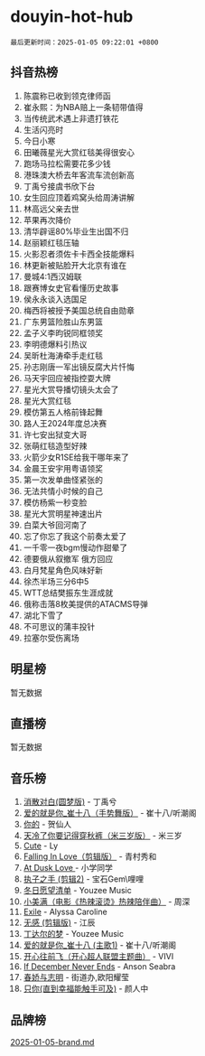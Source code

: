 # douyin-hot-hub

`最后更新时间：2025-01-05 09:22:01 +0800`

## 抖音热榜

1. 陈震称已收到领克律师函
1. 崔永熙：为NBA赔上一条韧带值得
1. 当传统武术遇上非遗打铁花
1. 生活闪亮时
1. 今日小寒
1. 田曦薇星光大赏红毯美得很安心
1. 跑场马拉松需要花多少钱
1. 港珠澳大桥去年客流车流创新高
1. 丁禹兮接虞书欣下台
1. 女生回应顶着鸡窝头给周涛讲解
1. 林高远父亲去世
1. 苹果再次降价
1. 清华辟谣80%毕业生出国不归
1. 赵丽颖红毯压轴
1. 火影忍者须佐卡卡西全技能爆料
1. 林更新被贴脸开大北京有谁在
1. 曼城4:1西汉姆联
1. 跟赛博女史官看懂历史故事
1. 侯永永谈入选国足
1. 梅西将被授予美国总统自由勋章
1. 广东男篮险胜山东男篮
1. 孟子义李昀锐同框领奖
1. 李明德爆料引热议
1. 吴昕杜海涛牵手走红毯
1. 孙志刚唐一军出镜反腐大片忏悔
1. 马天宇回应被指控耍大牌
1. 星光大赏导播切镜头太会了
1. 星光大赏红毯
1. 模仿第五人格前锋起舞
1. 路人王2024年度总决赛
1. 许七安出狱变大哥
1. 张萌红毯造型好辣
1. 火箭少女R1SE给我干哪年来了
1. 金晨王安宇用粤语领奖
1. 第一次发单曲怪紧张的
1. 无法共情小时候的自己
1. 模仿杨紫一秒变脸
1. 星光大赏明星神速出片
1. 白菜大爷回河南了
1. 忘了你忘了我这个前奏太爱了
1. 一千零一夜bgm慢动作甜晕了
1. 德要俄从叙撤军 俄方回应
1. 白月梵星角色风味好新
1. 徐杰半场三分6中5
1. WTT总结樊振东生涯成就
1. 俄称击落8枚美提供的ATACMS导弹
1. 湖北下雪了
1. 不可思议的蒲丰投针
1. 拉塞尔受伤离场

## 明星榜

暂无数据

## 直播榜

暂无数据

## 音乐榜

1. [消散对白(圆梦版)](https://sf5-hl-cdn-tos.douyinstatic.com/obj/tos-cn-ve-2774/og4jB5I5IizzoZVAAAzWgBMAsMDWoArfwBOiFs) - 丁禹兮
1. [爱的就是你_崔十八（手势舞版）](https://sf5-hl-cdn-tos.douyinstatic.com/obj/tos-cn-ve-2774/oApB2AigNyB4sTw7JhBOikMAf0oDJzMWBuIrgm) - 崔十八/听潮阁
1. [你的](https://sf3-cdn-tos.douyinstatic.com/obj/tos-cn-ve-2774/oYuIeKf42jB7sEV6B2upMdpYAgfrQWj0FeRegh) - 贺仙人
1. [天冷了你要记得穿秋裤（米三岁版）](https://sf6-cdn-tos.douyinstatic.com/obj/tos-cn-ve-2774/oQlIwVIDWiZ6BQilAorS7MA0AgCkQDvcZAdm1) - 米三岁
1. [Cute](https://sf5-hl-cdn-tos.douyinstatic.com/obj/tos-cn-ve-2774/o4IbIzHWKAAB4wsS5qMBRiiAlEBGTpQRNfFvuo) - Ly
1. [Falling In Love（剪辑版）](https://sf5-hl-cdn-tos.douyinstatic.com/obj/tos-cn-ve-2774/o8ajpA8zzgBPahbBIO8AcKGBLJezFCRd1wfP9f) - 青村秀和
1. [ At Dusk  Love ](https://sf5-hl-cdn-tos.douyinstatic.com/obj/tos-cn-ve-2774/o8CrpCf5CaYgI4ZrtQgMQAFEfuGqNnRSDQAPBc) - 小学同学
1. [执子之手 (剪辑2)](https://sf5-hl-cdn-tos.douyinstatic.com/obj/tos-cn-ve-2774/oUoZLQjCc31XzqsBnBQUNgeKtYPBcgbFDwtfcu) - 宝石Gem\哩哩
1. [冬日愿望清单](https://sf5-hl-cdn-tos.douyinstatic.com/obj/tos-cn-ve-2774/oIIgUOeamCFCVAzxN6MFRLIBlLGpUqQxeeHrLE) - Youzee Music
1. [小美满（电影《热辣滚烫》热辣陪伴曲）](https://sf5-hl-cdn-tos.douyinstatic.com/obj/tos-cn-ve-2774/o0GAn2lSgfZIDUgtevCGDQYnFg4CwnrBaxbTZL) - 周深
1. [Exile](https://sf5-hl-cdn-tos.douyinstatic.com/obj/tos-cn-ve-2774/oYj4gAQTknKE3WW0Je8KGmQ7z1cA4FefwtbufD) - Alyssa Caroline
1. [无感 (剪辑版)](https://sf5-hl-cdn-tos.douyinstatic.com/obj/tos-cn-ve-2774/o0eIsUzJBDlQaQFC5OFlgbMEZC1TFYBftOBn6p) - 江辰
1. [丁达尔的梦](https://sf5-hl-cdn-tos.douyinstatic.com/obj/tos-cn-ve-2774/oMU3WirUZBVQkAC9ccG5P2IQirziZM2RTInUY) - Youzee Music
1. [爱的就是你_崔十八 (主歌1)](https://sf5-hl-cdn-tos.douyinstatic.com/obj/tos-cn-ve-2774/oI5BO5DhFZ6UTcNCnZaOCBLtZ7WIMQGfgnXf5E) - 崔十八/听潮阁
1. [开心往前飞（开心超人联盟主题曲）](https://sf5-hl-cdn-tos.douyinstatic.com/obj/tos-cn-ve-2774/9d8fb7c82cf1421fb93a9fe925275e0a) - VIVI
1. [If December Never Ends](https://sf5-hl-cdn-tos.douyinstatic.com/obj/tos-cn-ve-2774/oY1IQMoTgCFIBg8RZifyqlBBt1UFgitTYmxeOS) - Anson Seabra
1. [春娇与志明](https://sf5-hl-cdn-tos.douyinstatic.com/obj/tos-cn-ve-2774/e530d8fceb7044b39707d7f9ff54add1) - 街道办,欧阳耀莹
1. [只你(直到幸福能触手可及)](https://sf5-hl-cdn-tos.douyinstatic.com/obj/tos-cn-ve-2774/o0lBkRDzFTeaVSUz3ZZSCBVtZ5DIMQGfgmEAuE) - 颜人中

## 品牌榜

[2025-01-05-brand.md](2025-01-05-brand.md)
